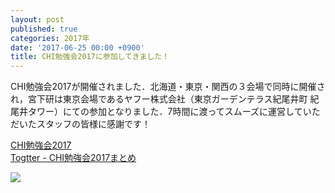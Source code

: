 ```yaml
---
layout: post
published: true
categories: 2017年
date: '2017-06-25 00:00 +0900'
title: CHI勉強会2017に参加してきました！
---
```

CHI勉強会2017が開催されました．北海道・東京・関西の３会場で同時に開催され，宮下研は東京会場であるヤフー株式会社（東京ガーデンテラス紀尾井町 紀尾井タワー）にての参加となりました．7時間に渡ってスムーズに運営していただいたスタッフの皆様に感謝です！

[CHI勉強会2017](http://sigchi.jp/seminar/chi2017/)  
[Togtter - CHI勉強会2017まとめ](https://togetter.com/li/1123785)  

![](https://lh3.googleusercontent.com/2DSFtpWJcjEZJKay1lLVrQHufZZ7wRb8JJ01d81Qh8xUlcPhWC6pz6eGKf5MrWaLWMEsy--_6wIJfSMYlMqNjX169XSSid_Y1WPgNyner3uUsgf0AWuGFKJG3eet5bwufkqWKAZPzi4ElbJCHP_zzJzqgFchz4ubRK9aM7gmVrHn7aqiz1O8E4A5P-qNrZ0JaUg5qYMWyrXS-bYmD59UXweot1NsiAINPf2Rf-QfBEZIduC7BfhUZqZNL7pOn2wlREwkxADv8gW8wRLzdUWT6hdT-k1aYMflw6LQl19RQpgKG7Ly7zVz128BimuQ4A_7H7bYc_RpKtlj2hT4XxbfFx1HjU0ot8AgLPpI3cOwP3v6iH5bvDnpdBqd8De8PyVqkwGgJ_MfqSaWg4WYMaViO1C-kW4ZbQSj-nxrgc_N7jkr34w3xn3mkcwOdJfnkpGPaDKIJWrGNdhynZgi4G8-gWAeQI-sz09cYkIsBtaJKu66bsY-fkMhEskOlcHtgBcuslX5xqalps5W3r0SKh-pCjA4LT8-rBZaQx-W7v6NTRskvHPWiD_liYMFPWtMthmAJaIapnrECLB6TGeTkR9zsjoGUQjVmGK8Vi_9olbbhYE35bI310RaloP0NrAG3GCsfbeJiMLvcrutfu763njTuPlLWPq6aSfUhom5OIN8mw=w1312-h874-no?pageId=103824382426691254815)
